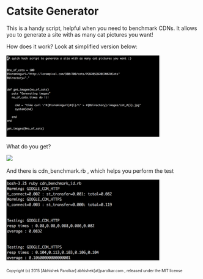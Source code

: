 Catsite Generator
================

  This is a handy script, helpful when you need to benchmark CDNs. It allows you to generate a site with as many cat pictures you want!

How does it work? Look at simplified version below:

<img src="docs/catsite_generator.png" width=400/>


What do you get?

<img src="docs/browser_shot.png" width=400/>


And there is cdn_benchmark.rb , which helps you perform the test

<img src="docs/cdn_test_script.png" width=400/>







 

<font size=1> Copyright (c) 2015 [Abhishek Parolkar] abhishek[at]parolkar.com , released under the MIT license </font>



